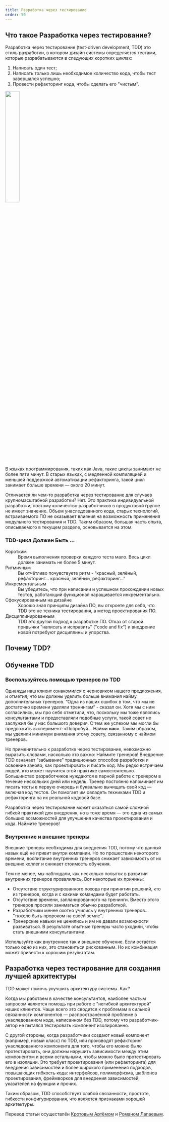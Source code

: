 ```yaml
---
title: Разработка через тестирование
order: 50
---
```


## Что такое Разработка через тестирование?

Разработка через тестирование (test-driven development, TDD) это стиль разработки, в котором дизайн системы определяется тестами, которые разрабатываются в следующих коротких циклах:

1. Написать один тест;
2. Написать только лишь необходимое количество кода, чтобы тест завершался успешно;
3. Провести рефакторинг кода, чтобы сделать его "чистым".

<img src="/img/technical-excellence/tdd.png" width="30%">

В языках программирования, таких как Java, такие циклы занимают не более пяти минут. В старых языках, с медленной компиляцией и меньшей поддержкой автоматизации рефакторинга, такой цикл занимает больше времени — около 20 минут.

Отличается ли чем-то разработка через тестирование для случаев крупномасштабной разработки? Нет. Это практика индивидуальной разработки, поэтому количество разработчиков в продуктовой группе не имеет значение.
Объем унаследованного кода, старых технологий, встраиваемого ПО не оказывает влияния на возможность применения модульного тестирования и TDD. Таким образом, большая часть опыта, описываемого в текущем разделе, основывается на этом.

### TDD-цикл Должен Быть ...

<dl>
<dt>Коротким</dt>
<dd>Время выполнения проверки каждого теста мало. Весь цикл должен занимать не более 5 минут.</dd>

<dt>Ритмичным</dt>
<dd>Вы отчётливо почувствуете ритм - “красный, зелёный, рефакторинг... красный, зелёный, рефакторинг...”</dd>

<dt>Инкрементальным</dt>
<dd>Вы убедитесь, что при написании и успешном прохождении новых тестов, работающий функционал наращивается инкрементально.</dd>

<dt>Сфокусированным на дизайне</dt>
<dd>Хорошо зная принципы дизайна ПО, вы откроете для себя, что TDD это не техника тестирования, а метод проектирования ПО.</dd>

<dt>Дисциплинированным</dt>
<dd>TDD это другой подход к разработке ПО. Отказ от старой привычки "написать и исправить" ("code and fix") и внедрение новой потребуют дисциплины и упорства.</dd>
</dl>

## Почему TDD?


## Обучение TDD

### Воспользуйтесь помощью тренеров по TDD

Однажды наш клиент ознакомился с черновиком нашего предложения, и отметил, что мы должны уделить больше внимания найму дополнительных тренеров. “Одна из наших ошибок в том, что мы не достаточно времени уделяли тренингам“ - сказал он. Хотя мы с ним согласились, мы про себя отметили, что, поскольку мы тоже являлись консультантами и предоставляли подобные услуги, такой совет не заслужил бы у нас большого доверия. С тем же успехом мы могли бы предложить эксперимент: «Попробуй... Найми **нас**». Таким образом, мы уделили минимум внимания этому совету, связанному с наймом тренеров.

Но применительно к разработке через тестирование, невозможно выразить словами, насколько это важно: Наймите тренеров! Внедрение TDD означает "забывание" традиционных способов разработки и освоение заново, как проектировать и писать код. Мы редко встречаем людей, кто может научится этой практике самостоятельно. Большинство разработчиков нуждаются в парной работе с тренером в течение нескольких дней или недель. Тренер постоянно напоминает им писать тесты в первую очередь и буквально вычищать свой код — включая код тестов. Он помогает им овладеть техниками TDD и рефакторинга на их реальной кодовой базе.   

Разработка через тестирование может оказаться самой сложной гибкой практикой для внедрения, но в тоже время — это одна из самых больших возможностей для улучшения качества проектирования и кода. Наймите тренеров!

### Внутренние и внешние тренеры

Внешние тренеры необходимы для внедрения TDD, потому что данный навык ещё не привит внутри компании. Но по прошествии некоторого времени, воспитание внутренних тренеров снижает зависимость от их внешних коллег и снижает стоимость обучения.

Тем не менее, мы наблюдали, как несколько попыток в развитии внутренних тренеров провалились. Вот некоторые их причины:

* Отсутствие структурированного похода при принятии решений, кто из тренеров, когда и с какими командами будет работать.
* Отсутствие времени, запланированного на тренинги. Вместо этого тренеров просили заниматься обычно разработкой.
* Разработчики менее охотно учились у внутренних тренеров... "тяжело быть пророком на своей земле".
* Тренерские навыки не ценились и им не давали возможности развиваться. В результате опытные тренеры часто уходили, чтобы стать внешними консультантами.

Используйте как внутреннее так и внешнее обучение. Если остаётся только одно из них, это становиться рискованным. Но их комбинация может привести к хорошим результатам.

## Разработка через тестирование для создания лучшей архитектуры

TDD может помочь улучшить архитектуру системы. Как?

Когда мы работаем в качестве консультантов, наиболее частым запросом является помощь при работе с "негибкой архитектурой" наших клиентов. Чаще всего это сводится к проблемам в сильной связанности компонентов — распространённой проблеме в унаследованном коде, написанном без TDD, потому что разработчик-автор не пытался тестировать компонент изолированно.

С другой стороны, когда разработчики создают новый компонент (например, новый класс) по TDD, или производят рефакторинг унаследованного компонента для того, чтобы его можно было протестировать, они должны нарушить зависимости между этим компонентом и всеми остальными, чтобы можно было протестировать его в изоляции. Это требует проектирования (или рефакторинга) для внедрения зависимостей и более широкого применения подходов, повышающих гибкость кода: интерфейсов, полиморфизма, шаблонов проектирования, фреймворков для внедрения зависимостей, указателей на функции и прочих.

Таким образом, TDD способствует слабой связанности, простоте, гибкости конфигурирования, что является признаками хорошей архитектуры.

Перевод статьи осуществлён [Кротовым Артёмом](https://www.facebook.com/artem.v.krotov) и [Романом Лапаевым](https://www.linkedin.com/in/romanlapaev).

